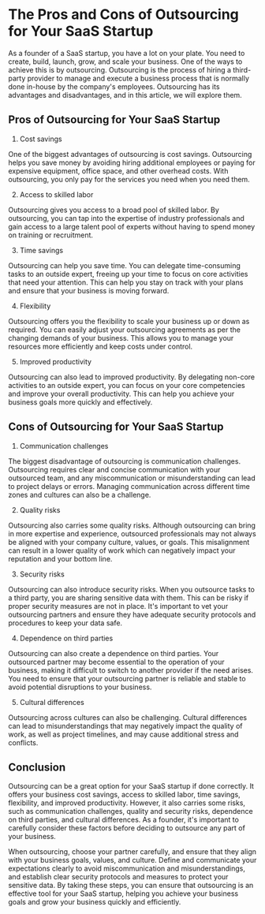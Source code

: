 # The Pros and Cons of Outsourcing for Your SaaS Startup

As a founder of a SaaS startup, you have a lot on your plate. You need to create, build, launch, grow, and scale your business. One of the ways to achieve this is by outsourcing. Outsourcing is the process of hiring a third-party provider to manage and execute a business process that is normally done in-house by the company's employees. Outsourcing has its advantages and disadvantages, and in this article, we will explore them.

## Pros of Outsourcing for Your SaaS Startup

1. Cost savings

One of the biggest advantages of outsourcing is cost savings. Outsourcing helps you save money by avoiding hiring additional employees or paying for expensive equipment, office space, and other overhead costs. With outsourcing, you only pay for the services you need when you need them.

2. Access to skilled labor

Outsourcing gives you access to a broad pool of skilled labor. By outsourcing, you can tap into the expertise of industry professionals and gain access to a large talent pool of experts without having to spend money on training or recruitment.

3. Time savings

Outsourcing can help you save time. You can delegate time-consuming tasks to an outside expert, freeing up your time to focus on core activities that need your attention. This can help you stay on track with your plans and ensure that your business is moving forward.

4. Flexibility

Outsourcing offers you the flexibility to scale your business up or down as required. You can easily adjust your outsourcing agreements as per the changing demands of your business. This allows you to manage your resources more efficiently and keep costs under control.

5. Improved productivity

Outsourcing can also lead to improved productivity. By delegating non-core activities to an outside expert, you can focus on your core competencies and improve your overall productivity. This can help you achieve your business goals more quickly and effectively.

## Cons of Outsourcing for Your SaaS Startup

1. Communication challenges

The biggest disadvantage of outsourcing is communication challenges. Outsourcing requires clear and concise communication with your outsourced team, and any miscommunication or misunderstanding can lead to project delays or errors. Managing communication across different time zones and cultures can also be a challenge.

2. Quality risks

Outsourcing also carries some quality risks. Although outsourcing can bring in more expertise and experience, outsourced professionals may not always be aligned with your company culture, values, or goals. This misalignment can result in a lower quality of work which can negatively impact your reputation and your bottom line.

3. Security risks

Outsourcing can also introduce security risks. When you outsource tasks to a third party, you are sharing sensitive data with them. This can be risky if proper security measures are not in place. It's important to vet your outsourcing partners and ensure they have adequate security protocols and procedures to keep your data safe.

4. Dependence on third parties

Outsourcing can also create a dependence on third parties. Your outsourced partner may become essential to the operation of your business, making it difficult to switch to another provider if the need arises. You need to ensure that your outsourcing partner is reliable and stable to avoid potential disruptions to your business.

5. Cultural differences

Outsourcing across cultures can also be challenging. Cultural differences can lead to misunderstandings that may negatively impact the quality of work, as well as project timelines, and may cause additional stress and conflicts.

## Conclusion

Outsourcing can be a great option for your SaaS startup if done correctly. It offers your business cost savings, access to skilled labor, time savings, flexibility, and improved productivity. However, it also carries some risks, such as communication challenges, quality and security risks, dependence on third parties, and cultural differences. As a founder, it's important to carefully consider these factors before deciding to outsource any part of your business.

When outsourcing, choose your partner carefully, and ensure that they align with your business goals, values, and culture. Define and communicate your expectations clearly to avoid miscommunication and misunderstandings, and establish clear security protocols and measures to protect your sensitive data. By taking these steps, you can ensure that outsourcing is an effective tool for your SaaS startup, helping you achieve your business goals and grow your business quickly and efficiently.